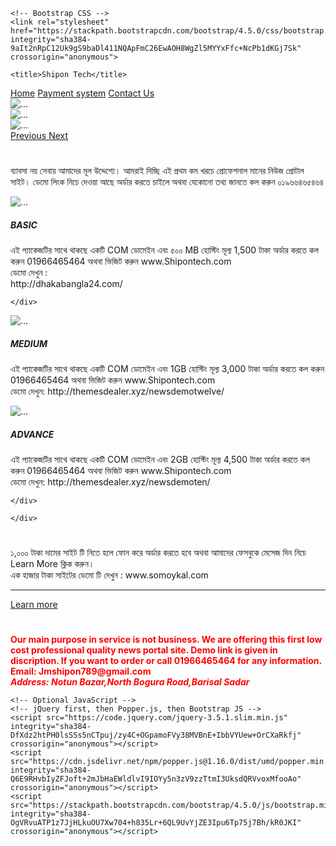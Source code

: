 <!doctype html>
<html lang="en">
  <head>
    <!-- Required meta tags -->
    <meta charset="utf-8">
    <meta name="viewport" content="width=device-width, initial-scale=1, shrink-to-fit=no">

    <!-- Bootstrap CSS -->
    <link rel="stylesheet" href="https://stackpath.bootstrapcdn.com/bootstrap/4.5.0/css/bootstrap.min.css" integrity="sha384-9aIt2nRpC12Uk9gS9baDl411NQApFmC26EwAOH8WgZl5MYYxFfc+NcPb1dKGj7Sk" crossorigin="anonymous">

    <title>Shipon Tech</title>
  </head>
  <body>
  <nav class="navbar navbar-expand-lg navbar-dark bg-primary sticky-top ">
  <a class="navbar-brand" href="file:///C:/Users/Shipon/Desktop/protfolio/indext.html">Home</a>
   <a class="navbar-brand" href="file:///C:/Users/Shipon/Desktop/protfolio/payment system.html">Payment system</a>
    <a class="navbar-brand" href="file:///C:/Users/Shipon/Desktop/protfolio/Contact%20us.html#">Contact Us</a>
   
  
  </div>
</nav>
<div id="carouselExampleControls" class="carousel slide" data-ride="carousel">
  <div class="carousel-inner">
    <div class="carousel-item active">
      <img src="C:\Users\Shipon\Desktop\protfolio/first11.png" class="d-block w-100" alt="...">
    </div>
    <div class="carousel-item">
      <img src="C:\Users\Shipon\Desktop\protfolio/first12.png" class="d-block w-100" alt="...">
    </div>
    <div class="carousel-item">
      <img src="C:\Users\Shipon\Desktop\protfolio/first11.png" class="d-block w-100" alt="...">
    </div>
  </div>
  <a class="carousel-control-prev" href="#carouselExampleControls" role="button" data-slide="prev">
    <span class="carousel-control-prev-icon" aria-hidden="true"></span>
    <span class="sr-only">Previous</span>
  </a>
  <a class="carousel-control-next" href="#carouselExampleControls" role="button" data-slide="next">
    <span class="carousel-control-next-icon" aria-hidden="true"></span>
    <span class="sr-only">Next</span>
  </a>
</div>
 <div class="container">
  <div class="jumbotron jumbotron-fluid">
  <div class="container">
    <h1 class="display-4"></h1>
    <p class="lead">ব্যাবসা নয় সেবায় আমাদের মূল উদ্দেশ্যে। আমরাই দিচ্ছি এই প্রথম কম খরচে প্রোফেশনাল মানের নিউজ প্রোটাল সাইট।  ডেমো লিংক নিচে  দেওয়া আছে  অর্ডার করতে চাইলে অথবা  যেকোনো তথ্য জানতে কল করুন ০১৯৬৬৪৬৫৪৬৪</p>
  </div>
</div>
</div>
 
<div class="container">
 <div class="card-deck">
  <div class="card">
    <img src="C:\Users\Shipon\Desktop\protfolio/basic.png" class="card-img-top" alt="...">
    <div class="card-body">
      <h5 class="card-title">BASIC</h5>
      <p class="card-text">এই প্যাকেজটির সাথে থাকছে একটি  COM ডোমেইন এবং ৫০০ MB হোস্টিং  মূল্য  1,500 টাকা  অর্ডার করতে কল করুন  01966465464 অথবা ভিজিট করুন www.Shipontech.com
<br>	  ডেমো দেখুন :
<br> http://dhakabangla24.com/	  </p>
     
    </div>
  </div>
  <div class="card">
    <img src="C:\Users\Shipon\Desktop\protfolio/basic2.png" class="card-img-top" alt="...">
    <div class="card-body">
      <h5 class="card-title">MEDIUM</h5>
      <p class="card-text">এই প্যাকেজটির সাথে থাকছে একটি COM ডোমেইন এবং 1GB হোস্টিং  মূল্য 3,000 টাকা  অর্ডার করতে কল করুন 01966465464 অথবা ভিজিট করুন www.Shipontech.com
<br>	  ডেমো দেখুন:  http://themesdealer.xyz/newsdemotwelve/	  </p>
     
   
   </div>
  </div>
  <div class="card">
    <img src="C:\Users\Shipon\Desktop\protfolio/basic2.png" class="card-img-top" alt="...">
    <div class="card-body">
      <h5 class="card-title">ADVANCE</h5>
      <p class="card-text">এই প্যাকেজটির সাথে থাকছে একটি COM ডোমেইন এবং 2GB হোস্টিং  মূল্য 4,500 টাকা  অর্ডার করতে কল করুন 01966465464 অথবা ভিজিট করুন www.Shipontech.com
<br>	  ডেমো দেখুন: http://themesdealer.xyz/newsdemoten/	  </p>
     
    </div>
  </div>
   
   
 
	  
    </div>
  </div>
</div>
</div>

<div class="container">
  

<div class="jumbotron">
  <h1 class="display-4"></h1>
  <p class="lead">১,০০০ টাকা দামের সাইট টি নিতে হলে ফোন করে অর্ডার করতে হবে অথবা আমাদের ফেসবুকে  মেসেজ দিন নিচে  Learn More  ক্লিক করুন। <br>
এক হাজার টাকা সাইটের ডেমো টি দেখুন :  www.somoykal.com</p>
  <hr class="my-4">
  
  <a class="btn btn-primary btn-lg" href="https://www.facebook.com/jm.shipon.1" role="button">Learn more</a>
</div>

<div class="container">
  <div class="jumbotron jumbotron-fluid">
  <div class="container">
    <h1 class="display-4"></h1>
    <p class="lead" style="color:red;"><strong>Our main purpose in service is not business. We are offering this first low cost professional quality news portal site.
	Demo link is given in discription. If you want to order or call 01966465464 for any information.
	<br>
	Email: Jmshipon789@gmail.com <br>
	<i>Address: Notun Bazar,North Bogura Road,Barisal Sadar</i>
	</strong>
	</p>
  </div>
</div>
</div>

</div>



    <!-- Optional JavaScript -->
    <!-- jQuery first, then Popper.js, then Bootstrap JS -->
    <script src="https://code.jquery.com/jquery-3.5.1.slim.min.js" integrity="sha384-DfXdz2htPH0lsSSs5nCTpuj/zy4C+OGpamoFVy38MVBnE+IbbVYUew+OrCXaRkfj" crossorigin="anonymous"></script>
    <script src="https://cdn.jsdelivr.net/npm/popper.js@1.16.0/dist/umd/popper.min.js" integrity="sha384-Q6E9RHvbIyZFJoft+2mJbHaEWldlvI9IOYy5n3zV9zzTtmI3UksdQRVvoxMfooAo" crossorigin="anonymous"></script>
    <script src="https://stackpath.bootstrapcdn.com/bootstrap/4.5.0/js/bootstrap.min.js" integrity="sha384-OgVRvuATP1z7JjHLkuOU7Xw704+h835Lr+6QL9UvYjZE3Ipu6Tp75j7Bh/kR0JKI" crossorigin="anonymous"></script>
  </body>
</html>
